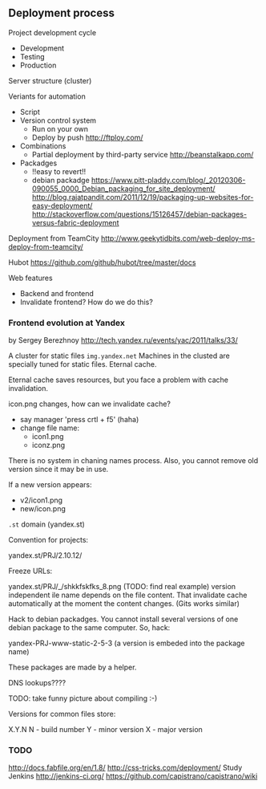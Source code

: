 ## Deployment process

Project development cycle
  * Development
  * Testing
  * Production

Server structure (cluster)

Veriants for automation
  * Script
  * Version control system
    * Run on your own
    * Deploy by push
    http://ftploy.com/
  * Combinations
    * Partial deployment by third-party service
    http://beanstalkapp.com/
  * Packadges
    * !!easy to revert!!
    * debian packadge
    https://www.pitt-pladdy.com/blog/_20120306-090055_0000_Debian_packaging_for_site_deployment/
    http://blog.rajatpandit.com/2011/12/19/packaging-up-websites-for-easy-deployment/
    http://stackoverflow.com/questions/15126457/debian-packages-versus-fabric-deployment

Deployment from TeamCity
http://www.geekytidbits.com/web-deploy-ms-deploy-from-teamcity/

Hubot
https://github.com/github/hubot/tree/master/docs

Web features

  * Backend and frontend
  * Invalidate frontend? How do we do this?

### Frontend evolution at Yandex
by Sergey Berezhnoy http://tech.yandex.ru/events/yac/2011/talks/33/

A cluster for static files
`img.yandex.net`
Machines in the clusted are specially tuned for static files. Eternal cache.

Eternal cache saves resources, but you face a problem with cache invalidation.

icon.png changes, how can we invalidate cache?

 * say manager 'press crtl + f5' (haha)
 * change file name:
   * icon1.png
   * iconz.png

There is no system in chaning names process.
Also, you cannot remove old version since it may be in use.

If a new version appears:

 * v2/icon1.png
 * new/icon.png

`.st` domain (yandex.st)

Convention for projects:

yandex.st/PRJ/2.10.12/

Freeze URLs:

yandex.st/PRJ/_/shkkfskfks_8.png (TODO: find real example)
version independent
ile name depends on the file content. That invalidate cache automatically at the
moment the content changes. (Gits works similar)

Hack to debian packadges. You cannot install several versions of one debian
package to the same computer. So, hack:

yandex-PRJ-www-static-2-5-3
(a version is embeded into the package name)

These packages are made by a helper.

DNS lookups????

TODO: take funny picture about compiling :-)

Versions for common files store:

X.Y.N
N - build number
Y - minor version
X - major version



### TODO
http://docs.fabfile.org/en/1.8/
http://css-tricks.com/deployment/
Study Jenkins http://jenkins-ci.org/
https://github.com/capistrano/capistrano/wiki
